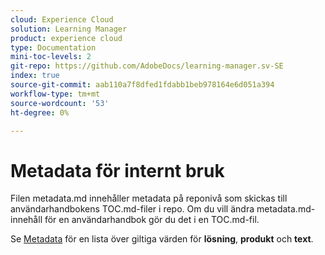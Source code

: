 ```yaml
---
cloud: Experience Cloud
solution: Learning Manager
product: experience cloud
type: Documentation
mini-toc-levels: 2
git-repo: https://github.com/AdobeDocs/learning-manager.sv-SE
index: true
source-git-commit: aab110a7f8dfed1fdabb1beb978164e6d051a394
workflow-type: tm+mt
source-wordcount: '53'
ht-degree: 0%

---
```



# Metadata för internt bruk

Filen metadata.md innehåller metadata på reponivå som skickas till användarhandbokens TOC.md-filer i repo. Om du vill ändra metadata.md-innehåll för en användarhandbok gör du det i en TOC.md-fil.

Se [Metadata](https://experienceleague.adobe.com/docs/authoring-guide-exl/using/editing/user-guide-setup/metadata.html) för en lista över giltiga värden för **lösning**, **produkt** och **text**.
